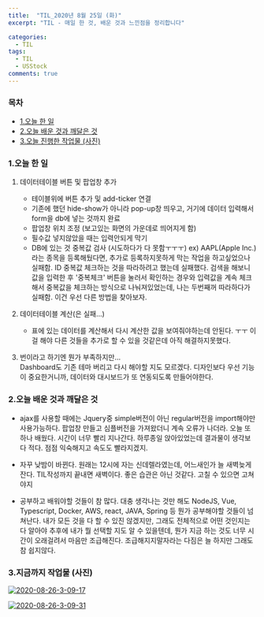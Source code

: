 ```yaml
---
title:  "TIL_2020년 8월 25일 (화)"
excerpt: "TIL - 매일 한 것, 배운 것과 느낀점을 정리합니다"

categories:
  - TIL
tags:
  - TIL
  - USStock  
comments: true
---
```



<h3>목차</h3>

- [1.오늘 한 일](#1오늘-한-일)
- [2.오늘 배운 것과 깨달은 것](#2오늘-배운-것과-깨달은-것)
- [3.오늘 진행한 작업물 (사진)](#3오늘-진행한-작업물-사진)
  

### 1.오늘 한 일

1. 데이터테이블 버튼 및 팝업창 추가
    - 테이블위에 버튼 추가 및 add-ticker 연결
    - 기존에 했던 hide-show가 아니라 pop-up창 띄우고, 거기에 데이터 입력해서 form을 db에 넣는 것까지 완료
    - 팝업창 위치 조정 (보고있는 화면의 가운데로 띄어지게 함)
    - 필수값 넣지않았을 때는 입력안되게 막기
    - DB에 있는 것 중복값 검사 (시도하다가 다 못함ㅜㅜㅜ)
    ex) AAPL(Apple Inc.)라는 종목을 등록해뒀다면, 추가로 등록하지못하게 막는 작업을 하고싶었으나 실패함.
    ID 중복값 체크하는 것을 따라하려고 했는데 실패했다. 검색을 해보니 값을 입력한 후 '중복체크' 버튼을 눌러서 확인하는 경우와 입력값을
    계속 체크해서 중복값을 체크하는 방식으로 나눠져있었는데, 나는 두번째꺼 따라하다가 실패함. 이건 우선 다른 방법을 찾아보자.
    
2. 데이터테이블 계산(은 실패...)
    - 표에 있는 데이터를 계산해서 다시 계산한 값을 보여줘야하는데 안된다. ㅜㅜ
    이걸 해야 다른 것들을 추가로 할 수 있을 것같은데 아직 해결하지못했다.
    
3. 번이라고 하기엔 뭔가 부족하지만...   
    Dashboard도 기존 테마 버리고 다시 해야할 지도 모르겠다. 디자인보다 우선 기능이 중요한거니까, 데이터와 대시보드가 또 연동되도록 만들어야한다.
   
### 2.오늘 배운 것과 깨달은 것

- ajax를 사용할 때에는 Jquery중 simple버전이 아닌 regular버전을 import해야만 사용가능하다. 팝업창 만들고 심플버전을 가져왔더니 계속 오류가 나더라.
오늘 또 하나 배웠다. 시간이 너무 빨리 지나간다. 하루종일 앉아있었는데 결과물이 생각보다 적다. 점점 익숙해지고 속도도 빨라지겠지.

- 자꾸 낮밤이 바뀐다. 원래는 12시에 자는 신데렐라였는데, 어느새인가 늘 새벽늦게 잔다. TIL작성까지 끝내면 새벽이다. 좋은 습관은 아닌 것같다. 고칠 수 있으면 고쳐야지

- 공부하고 배워야할 것들이 참 많다. 대충 생각나는 것만 해도 NodeJS, Vue, Typescript, Docker, AWS, react, JAVA, Spring 등 뭔가 공부해야할 것들이 넘쳐난다. 
내가 모든 것을 다 할 수 있진 않겠지만, 그래도 전체적으로 어떤 것인지는 다 알아야 추후에 내가 뭘 선택할 지도 알 수 있을텐데, 뭔가 지금 하는 것도 너무 시간이 오래걸려서
마음만 조급해진다. 조급해지지말자라는 다짐은 늘 하지만 그래도 참 쉽지않다.

### 3.지금까지 작업물 (사진)

<a href="https://ibb.co/HN6YsTz"><img src="https://i.ibb.co/cb0tHhF/2020-08-26-3-09-17.png" alt="2020-08-26-3-09-17" border="0"></a>

<a href="https://ibb.co/zngNmZK"><img src="https://i.ibb.co/K0gm5WC/2020-08-26-3-09-31.png" alt="2020-08-26-3-09-31" border="0"></a>

